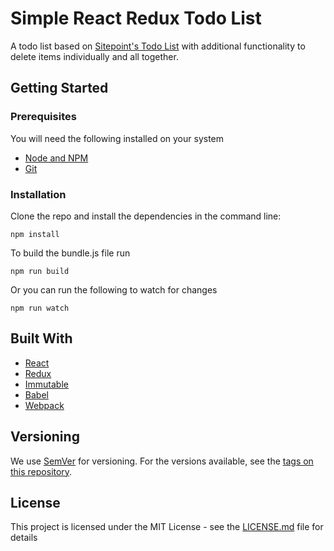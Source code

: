 # Simple React Redux Todo List

A todo list based on [Sitepoint's Todo List](https://www.sitepoint.com/how-to-build-a-todo-app-using-react-redux-and-immutable-js) with additional functionality to delete items individually and all together.

## Getting Started

### Prerequisites

You will need the following installed on your system
* [Node and NPM](https://nodejs.org)
* [Git](https://git-scm.com/)

### Installation

Clone the repo and install the dependencies in the command line:
```
npm install
```
To build the bundle.js file run
```
npm run build
```
Or you can run the following to watch for changes
```
npm run watch
```

## Built With

* [React](https://facebook.github.io/react/)
* [Redux](http://redux.js.org/)
* [Immutable](https://facebook.github.io/immutable-js/)
* [Babel](https://babeljs.io/)
* [Webpack](https://webpack.github.io/)

## Versioning

We use [SemVer](http://semver.org/) for versioning. For the versions available, see the [tags on this repository](https://github.com/rupert-ong/react-redux-simple-todo/tags). 

## License

This project is licensed under the MIT License - see the [LICENSE.md](LICENSE.md) file for details